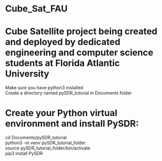 # Cube_Sat_FAU
# Cube Satellite project being created and deployed by dedicated engineering and computer science students at Florida Atlantic University

Make sure you have python3 installed <br />
Create a directory named pySDR_tutorial in Documents folder <br />

# Create your Python virtual environment and install PySDR: <br />

cd Documents/pySDR_tutorial <br />
python3 -m venv pySDR_tutorial_folder <br />
source pySDR_tutorial_folder/bin/activate <br />
pip3 install PySDR <br />
